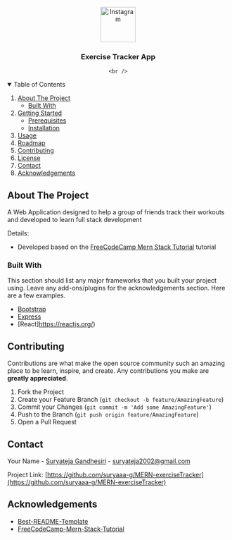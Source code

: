 <!-- PROJECT LOGO -->
<br />
<div align="center">
  <a href="https://github.com/suryaaa-g/MERN-exerciseTracker">
    <img src="public/images/icon.png" alt="Instagram" width="80" height="80">
  </a>

  <h3 align="center">Exercise Tracker App</h3>
  <div align="center">
    
    <br />
  </div>
</div>



<!-- TABLE OF CONTENTS -->
<details open="open">
  <summary>Table of Contents</summary>
  <ol>
    <li>
      <a href="#about-the-project">About The Project</a>
      <ul>
        <li><a href="#built-with">Built With</a></li>
      </ul>
    </li>
    <li>
      <a href="#getting-started">Getting Started</a>
      <ul>
        <li><a href="#prerequisites">Prerequisites</a></li>
        <li><a href="#installation">Installation</a></li>
      </ul>
    </li>
    <li><a href="#usage">Usage</a></li>
    <li><a href="#roadmap">Roadmap</a></li>
    <li><a href="#contributing">Contributing</a></li>
    <li><a href="#license">License</a></li>
    <li><a href="#contact">Contact</a></li>
    <li><a href="#acknowledgements">Acknowledgements</a></li>
  </ol>
</details>



<!-- ABOUT THE PROJECT -->
## About The Project

A Web Application designed to help a group of friends track their workouts and developed to learn full stack development

Details:
* Developed based on the [FreeCodeCamp Mern Stack Tutorial](https://www.youtube.com/watch?v=7CqJlxBYj-M&t=3614s) tutorial




### Built With

This section should list any major frameworks that you built your project using. Leave any add-ons/plugins for the acknowledgements section. Here are a few examples.
* [Bootstrap](https://getbootstrap.com)
* [Express](https://expressjs.com/)
* [React]https://reactjs.org/)

<!-- CONTRIBUTING -->
## Contributing

Contributions are what make the open source community such an amazing place to be learn, inspire, and create. Any contributions you make are **greatly appreciated**.

1. Fork the Project
2. Create your Feature Branch (`git checkout -b feature/AmazingFeature`)
3. Commit your Changes (`git commit -m 'Add some AmazingFeature'`)
4. Push to the Branch (`git push origin feature/AmazingFeature`)
5. Open a Pull Request


<!-- CONTACT -->
## Contact

Your Name - [Suryateja Gandhesiri](https://twitter.com/suryateja_g24) - suryateja2002@gmail.com

Project Link: [https://github.com/suryaaa-g/MERN-exerciseTracker](https://github.com/suryaaa-g/MERN-exerciseTracker)



<!-- ACKNOWLEDGEMENTS -->
## Acknowledgements
* [Best-README-Template](https://github.com/othneildrew/Best-README-Template)
* [FreeCodeCamp-Mern-Stack-Tutorial](https://www.youtube.com/watch?v=7CqJlxBYj-M&t=3614s)







